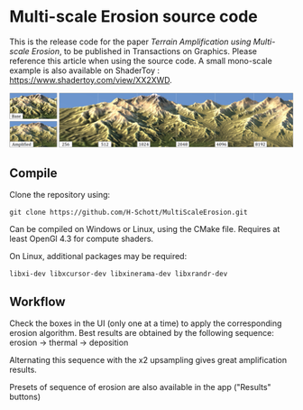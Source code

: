 # Multi-scale Erosion source code

This is the release code for the paper *Terrain Amplification using Multi-scale Erosion*, to be published in Transactions on Graphics. Please reference this article when using the source code.
A small mono-scale example is also available on ShaderToy : https://www.shadertoy.com/view/XX2XWD.

![](teaser.png)

## Compile

Clone the repository using:
```
git clone https://github.com/H-Schott/MultiScaleErosion.git
```

Can be compiled on Windows or Linux, using the CMake file.
Requires at least OpenGl 4.3 for compute shaders.

On Linux, additional packages may be required:
```
libxi-dev libxcursor-dev libxinerama-dev libxrandr-dev
```

## Workflow

Check the boxes in the UI (only one at a time) to apply the corresponding erosion algorithm.
Best results are obtained by the following sequence:
erosion -> thermal -> deposition

Alternating this sequence with the x2 upsampling gives great amplification results.

Presets of sequence of erosion are also available in the app ("Results" buttons)
